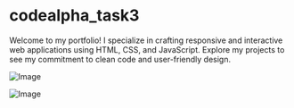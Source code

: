 # codealpha_task3
Welcome to my portfolio! I specialize in crafting responsive and interactive web applications using HTML, CSS, and JavaScript.
Explore my projects to see my commitment to clean code and user-friendly design.

![Image](https://github.com/user-attachments/assets/79094169-68f7-4c1a-a593-c7f31be61ff4)

![Image](https://github.com/user-attachments/assets/1e01f3b2-b5bd-4bdc-a51e-492ecc9a57c3)
